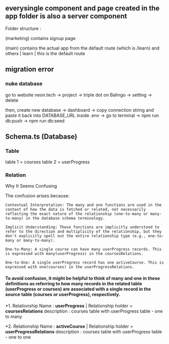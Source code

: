 ## everysingle component and page created in the app folder is also a server component 

Folder structure :

(marketing)
contains signup page

(main)
contains the actual app from the default route (which is /learn) and others
    | learn |
    this is the default route


## migration error

### nuke database
go to 
website neon.tech -> project -> triple dot on Balingo -> setting -> delete

then, create new database -> dashboard -> copy connection string and paste it back into DATABASE_URL inside .env -> go to terminal -> npm run db:push -> npm run db:seed


## Schema.ts (Database)

### Table
table 1 = courses
table 2 = userProgress

### Relation

Why It Seems Confusing

The confusion arises because:

    Contextual Interpretation: The many and one functions are used in the context of how the data is fetched or related, not necessarily reflecting the exact nature of the relationship (one-to-many or many-to-many) in the database schema terminology.

    Implicit Understanding: These functions are implicitly understood to refer to the direction and multiplicity of the relationship, but they don't explicitly spell out the entire relationship type (e.g., one-to-many or many-to-many).

    One-to-Many: A single course can have many userProgress records. This is expressed with many(userProgress) in the coursesRelations.

    One-to-One: A single userProgress record has one activeCourse. This is expressed with one(courses) in the userProgressRelations.


#### To avoid confusion, it might be helpful to think of many and one in these definitions as referring to how many records in the related table (userProgress or courses) are associated with a single record in the source table (courses or userProgress), respectively.


*1. Relationship Name : **userProgress** | Relationship holder = **coursesRelations**
description :
courses table with userProgress table - one to many

*2. Relationship Name : **activeCourse** | Relationship holder = **userProgressRelations**
description :
courses table with userProgress table - one to one